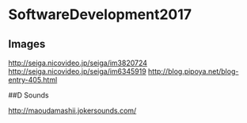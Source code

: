 # SoftwareDevelopment2017

## Images

http://seiga.nicovideo.jp/seiga/im3820724
http://seiga.nicovideo.jp/seiga/im6345919
http://blog.pipoya.net/blog-entry-405.html

##D Sounds

http://maoudamashii.jokersounds.com/